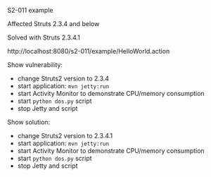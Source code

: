 S2-011 example

Affected Struts 2.3.4 and below

Solved with Struts 2.3.4.1

http://localhost:8080/s2-011/example/HelloWorld.action

Show vulnerability:
- change Struts2 version to 2.3.4
- start application: `mvn jetty:run`
- start Activity Monitor to demonstrate CPU/memory consumption
- start `python dos.py` script
- stop Jetty and script

Show solution:
- change Struts2 version to 2.3.4.1
- start application: `mvn jetty:run`
- start Activity Monitor to demonstrate CPU/memory consumption
- start `python dos.py` script
- stop Jetty and script
